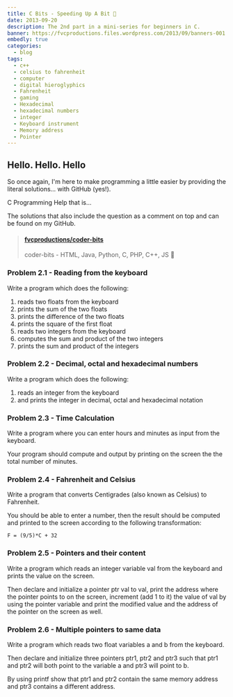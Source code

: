 ```yaml
---
title: C Bits - Speeding Up A Bit 🚤
date: 2013-09-20
description: The 2nd part in a mini-series for beginners in C.
banner: https://fvcproductions.files.wordpress.com/2013/09/banners-001.jpg?w=1024&h=436&crop=1
embedly: true
categories:
  - blog
tags:
  - c++
  - celsius to fahrenheit
  - computer
  - digital hieroglyphics
  - Fahrenheit
  - gaming
  - Hexadecimal
  - hexadecimal numbers
  - integer
  - Keyboard instrument
  - Memory address
  - Pointer
---
```


## Hello. Hello. Hello

So once again, I'm here to make programming a little easier by providing the literal solutions… with GitHub (yes!).

C Programming Help that is…

The solutions that also include the question as a comment on top and can be found on my GitHub.

<blockquote class="embedly-card"><h4><a href="//github.com/fvcproductions/coder-bits">fvcproductions/coder-bits</a></h4><p>coder-bits - HTML, Java, Python, C, PHP, C++, JS 💩</p></blockquote>

### Problem 2.1 - Reading from the keyboard

Write a program which does the following:

1. reads two floats from the keyboard
2. prints the sum of the two floats
3. prints the difference of the two floats
4. prints the square of the first float
5. reads two integers from the keyboard
6. computes the sum and product of the two integers
7. prints the sum and product of the integers

### Problem 2.2 - Decimal, octal and hexadecimal numbers

Write a program which does the following:

1. reads an integer from the keyboard
2. and prints the integer in decimal, octal and hexadecimal notation

### Problem 2.3 - Time Calculation

Write a program where you can enter hours and minutes as input from the keyboard.

Your program should compute and output by printing on the screen the the total number of minutes.

### Problem 2.4 - Fahrenheit and Celsius

Write a program that converts Centigrades (also known as Celsius) to Fahrenheit.

You should be able to enter a number, then the result should be computed and printed to the screen according to the following transformation:

`F = (9/5)*C + 32`

### Problem 2.5 - Pointers and their content

Write a program which reads an integer variable val from the keyboard and prints the value on the screen.

Then declare and initialize a pointer ptr val to val, print the address where the pointer points to on the screen, increment (add 1 to it) the value of val by using the pointer variable and print the modified value and the address of the pointer on the screen as well.

### Problem 2.6 - Multiple pointers to same data

Write a program which reads two float variables a and b from the keyboard.

Then declare and initialize three pointers ptr1, ptr2 and ptr3 such that ptr1 and ptr2 will both point to the variable a and ptr3 will point to b.

By using printf show that ptr1 and ptr2 contain the same memory address and ptr3 contains a different address.
